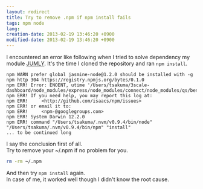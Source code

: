 ```yaml
---
layout: redirect
title: Try to remove .npm if npm install fails
tags: npm node
lang: 
creation-date: 2013-02-19 13:46:20 +0900
modified-date: 2013-02-19 13:46:20 +0900
---
```

I encountered an error like following when I tried to solve dependency my module [JUMLY](https://github.com/tmtk75/jumly).
It's the time I cloned the repository and ran `npm install`.

    npm WARN prefer global jasmine-node@1.2.0 should be installed with -g
    npm http 304 https://registry.npmjs.org/bytes/0.1.0
    npm ERR! Error: ENOENT, utime '/Users/tsakuma/3scale-dashboard/node_modules/express/node_modules/connect/node_modules/qs/benchmark.js'
    npm ERR! If you need help, you may report this log at:
    npm ERR!     <http://github.com/isaacs/npm/issues>
    npm ERR! or email it to:
    npm ERR!     <npm-@googlegroups.com>
    npm ERR! System Darwin 12.2.0
    npm ERR! command "/Users/tsakuma/.nvm/v0.9.4/bin/node" "/Users/tsakuma/.nvm/v0.9.4/bin/npm" "install"
    ... to be continued long

I say the conclusion first of all.  
Try to remove your ~/.npm if no problem for you.

```bash
rm -rm ~/.npm    
```

And then try `npm install` again.  
In case of me, it worked well though I didn't know the root cause.
